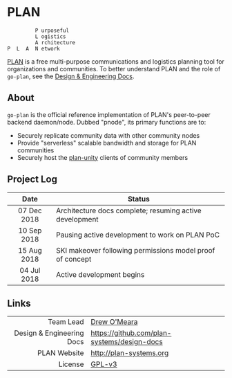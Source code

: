 # PLAN

```
         P urposeful
         L ogistics
         A rchitecture
P  L  A  N etwork
```

[PLAN](http://plan-systems.org) is a free multi-purpose communications and logistics planning tool for organizations and communities. To better understand PLAN and the role of `go-plan`, see the [Design & Engineering Docs](https://github.com/plan-systems/design-docs).


## About

`go-plan` is the official reference implementation of PLAN's peer-to-peer backend daemon/node.  Dubbed "pnode", its primary functions are to:
- Securely replicate community data with other community nodes
- Provide "serverless" scalable bandwidth and storage for PLAN communities
- Securely host the [plan-unity](https://github.com/plan-systems/plan-unity) clients of community members


## Project Log


|    Date     | Status                                                          |
|:-----------:|-----------------------------------------------------------------|
| 07 Dec 2018 | Architecture docs complete; resuming active development         |
| 10 Sep 2018 | Pausing active development to work on PLAN PoC                  |
| 15 Aug 2018 | SKI makeover following permissions model proof of concept       |
| 04 Jul 2018 | Active development begins                                       |



## Links

|                           |                                                          |
|--------------------------:|----------------------------------------------------------|
|                 Team Lead | [Drew O'Meara](mailto:drew2019@plan-systems.org)         |
| Design & Engineering Docs | https://github.com/plan-systems/design-docs              |
|              PLAN Website | http://plan-systems.org                                  |
|                   License | [GPL-v3](https://www.gnu.org/licenses/gpl-3.0.en.htmlm)  |
